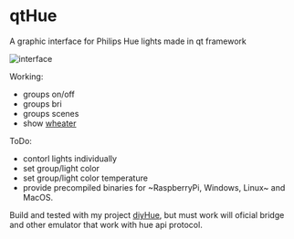 # qtHue
A graphic interface for Philips Hue lights made in qt framework

![interface](https://github.com/mariusmotea/qtHue/blob/master/Screenshot.png?raw=true)

Working:
 - groups on/off
 - groups bri
 - groups scenes
 - show [wheater](https://openweathermap.org/api)
 
 ToDo:
   - contorl lights individually
   - set group/light color
   - set group/light color temperature
   - provide precompiled binaries for ~RaspberryPi, Windows, Linux~ and MacOS.

Build and tested with my project [diyHue](https://github.com/mariusmotea/diyHue), but must work will oficial bridge and other emulator that work with hue api protocol.
